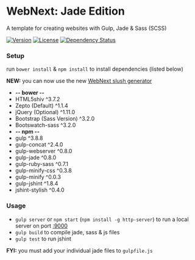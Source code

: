 WebNext: Jade Edition
=============

A template for creating websites with Gulp, Jade & Sass (SCSS)

[![Version][version-img]][version-url] [![License][license-img]][license-url] [![Dependency Status][gemnasium-img]][gemnasium-url]

### Setup

run `bower install` & `npm install` to install dependencies (listed below)

**NEW:** you can now use the new [WebNext slush generator][slush-webnext]

* **-- bower --**
* HTML5shiv ^3.7.2
* Zepto (Default) ^1.1.4
* jQuery (Optional) ^1.11.0
* Bootstrap (Sass Version) ^3.2.0
* Bootswatch-sass ^3.2.0
* **-- npm --**
* gulp ^3.8.8
* gulp-concat ^2.4.0
* gulp-webserver ^0.8.0
* gulp-jade ^0.8.0
* gulp-ruby-sass ^0.7.1
* gulp-minify-css ^0.3.8
* gulp-minify ^0.0.3
* gulp-jshint ^1.8.4
* jshint-stylish ^0.4.0

### Usage

* `gulp server` or `npm start` (`npm install -g http-server`) to run a local server on port [:9000](http://127.0.0.1:9000)
* `gulp build` to compile jade, sass & js files
* `gulp test` to run jshint

**FYI:** you must add your individual jade files to `gulpfile.js`

[version-url]: https://github.com/myhonor16/webnext-jade/releases
[version-img]: http://img.shields.io/badge/Version-1.1.0-yellow.svg
[license-url]: https://github.com/myhonor16/webnext-jade/blob/master/LICENSE
[license-img]: http://img.shields.io/badge/License-MIT-red.svg
[travis-url]: https://travis-ci.org/myhonor16/webnext-jade
[travis-img]: https://travis-ci.org/myhonor16/webnext-jade.svg?branch=master
[gemnasium-url]: https://gemnasium.com/myhonor16/webnext-jade
[gemnasium-img]: https://gemnasium.com/myhonor16/webnext-jade.svg

[slush-webnext]: https://github.com/myhonor16/slush-webnext
